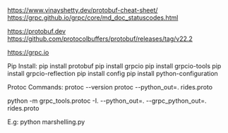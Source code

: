 https://www.vinayshetty.dev/protobuf-cheat-sheet/
https://grpc.github.io/grpc/core/md_doc_statuscodes.html


https://protobuf.dev
https://github.com/protocolbuffers/protobuf/releases/tag/v22.2

https://grpc.io

Pip Install:
pip install protobuf
pip install grpcio
pip install grpcio-tools
pip install grpcio-reflection
pip install config
pip install python-configuration


Protoc Commands:
protoc --version
protoc --python_out=. rides.proto

python -m grpc_tools.protoc -I. --python_out=. --grpc_python_out=. rides.proto

E.g: python marshelling.py
